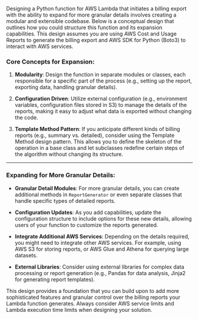 Designing a Python function for AWS Lambda that initiates a billing export with the ability to expand for more granular details involves creating a modular and extensible codebase. Below is a conceptual design that outlines how you could structure this function and its expansion capabilities. This design assumes you are using AWS Cost and Usage Reports to generate the billing export and AWS SDK for Python (Boto3) to interact with AWS services.

### Core Concepts for Expansion:

1. **Modularity**: Design the function in separate modules or classes, each responsible for a specific part of the process (e.g., setting up the report, exporting data, handling granular details).

2. **Configuration Driven**: Utilize external configuration (e.g., environment variables, configuration files stored in S3) to manage the details of the reports, making it easy to adjust what data is exported without changing the code.

3. **Template Method Pattern**: If you anticipate different kinds of billing reports (e.g., summary vs. detailed), consider using the Template Method design pattern. This allows you to define the skeleton of the operation in a base class and let subclasses redefine certain steps of the algorithm without changing its structure.



---


### Expanding for More Granular Details:

- **Granular Detail Modules**: For more granular details, you can create additional methods in `ReportGenerator` or even separate classes that handle specific types of detailed reports.

- **Configuration Updates**: As you add capabilities, update the configuration structure to include options for these new details, allowing users of your function to customize the reports generated.

- **Integrate Additional AWS Services**: Depending on the details required, you might need to integrate other AWS services. For example, using AWS S3 for storing reports, or AWS Glue and Athena for querying large datasets.

- **External Libraries**: Consider using external libraries for complex data processing or report generation (e.g., Pandas for data analysis, Jinja2 for generating report templates).

This design provides a foundation that you can build upon to add more sophisticated features and granular control over the billing reports your Lambda function generates. Always consider AWS service limits and Lambda execution time limits when designing your solution.